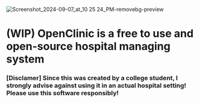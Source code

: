 ![Screenshot_2024-09-07_at_10 25 24_PM-removebg-preview](https://github.com/user-attachments/assets/02329cf6-4e3b-474c-bf1c-c9ef69ad4cd1)

# (WIP) OpenClinic is a free to use and open-source hospital managing system
### [Disclamer] Since this was created by a college student, I strongly advise against using it in an actual hospital setting! Please use this software responsibly!
